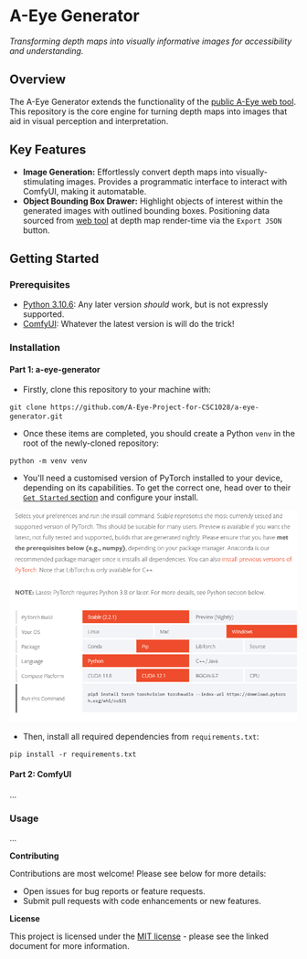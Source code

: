 # A-Eye Generator

_Transforming depth maps into visually informative images for accessibility and understanding._

## Overview

The A-Eye Generator extends the functionality of the [public A-Eye web tool](https://a-eye-vision.tech/). This repository is the core engine for turning depth maps into images that aid in visual perception and interpretation.

## Key Features

- **Image Generation:** Effortlessly convert depth maps into visually-stimulating images. Provides a programmatic interface to interact with ComfyUI, making it automatable.
- **Object Bounding Box Drawer:** Highlight objects of interest within the generated images with outlined bounding boxes. Positioning data sourced from [web tool](https://a-eye-vision.tech/) at depth map render-time via the `Export JSON` button.

## Getting Started

### Prerequisites

- [Python 3.10.6](https://www.python.org/downloads/release/python-3106/): Any later version _should_ work, but is not expressly supported.
- [ComfyUI](https://github.com/comfyanonymous/ComfyUI): Whatever the latest version is will do the trick!

### Installation

#### Part 1: a-eye-generator

- Firstly, clone this repository to your machine with:

```
git clone https://github.com/A-Eye-Project-for-CSC1028/a-eye-generator.git
```

- Once these items are completed, you should create a Python `venv` in the root of the newly-cloned repository:

```
python -m venv venv
```

- You'll need a customised version of PyTorch installed to your device, depending on its capabilities. To get the correct one, head over to their [`Get Started` section](https://pytorch.org/get-started/locally/) and configure your install.

[![](https://raw.githubusercontent.com/A-Eye-Project-for-CSC1028/a-eye-generator/master/assets/pytorch-get-started.png)](https://pytorch.org/get-started/locally/)

- Then, install all required dependencies from `requirements.txt`:

```
pip install -r requirements.txt
```

#### Part 2: ComfyUI

...

### Usage

...

**Contributing**

Contributions are most welcome! Please see below for more details:

- Open issues for bug reports or feature requests.
- Submit pull requests with code enhancements or new features.

**License**

This project is licensed under the [MIT license](https://github.com/A-Eye-Project-for-CSC1028/a-eye-generator/blob/master/LICENSE) - please see the linked document for more information.
